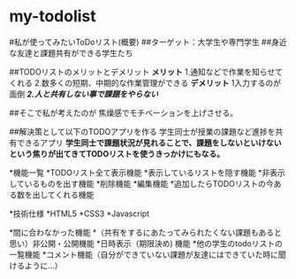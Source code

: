 # my-todolist
#私が使ってみたいToDoリスト(概要)
##ターゲット：大学生や専門学生
##身近な友達と課題共有ができる学生たち

##TODOリストのメリットとデメリット
**メリット**
1.通知などで作業を知らせてくれる
2.数多くの短期、中期的な作業管理ができる
**デメリット**
1入力するのが面倒
***2.人と共有しない事で課題をやらない***

##そこで私が考えたのが
焦燥感でモチベーションを上げさせる。

##解決策として以下のTODOアプリを作る
学生同士が授業の課題など進捗を共有できるアプリ
**学生同士で課題状況が見れることで、課題をしないといけないという焦りが出てきてTODOリストを使うきっかけにもなる。**


*機能一覧
  *TODOリスト全て表示機能
  *表示しているリストを隠す機能
  *非表示しているものを出す機能
  *削除機能
  *編集機能
  *追加したらTODOリストの今ある数を出してくれる機能
  
*技術仕様
  *HTML5
  *CSS3
  *Javascript
  
*間に合わなかった機能
  *（共有をするにあたってみられたくない課題もあると思い）非公開・公開機能
  *日時表示（期限決め) 機能
  *他の学生のtodoリストの一覧機能
  *コメント機能（自分ができていない課題が友達にはできていた時に聞けるように...）







